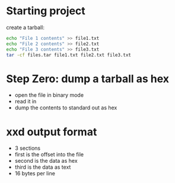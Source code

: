 # Starting project

create a tarball:
```zsh
echo "File 1 contents" >> file1.txt
echo "File 2 contents" >> file2.txt
echo "File 3 contents" >> file3.txt
tar -cf files.tar file1.txt file2.txt file3.txt
```

# Step Zero: dump a tarball as hex  

- open the file in binary mode
- read it in
- dump the contents to standard out as hex

# xxd output format

- 3 sections
- first is the offset into the file 
- second is the data as hex 
- third is the data as text  
- 16 bytes per line 

